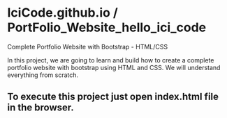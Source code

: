 # IciCode.github.io / PortFolio_Website_hello_ici_code

Complete Portfolio Website with Bootstrap - HTML/CSS

In this project, we are going to learn and build how to create a complete portfolio website with bootstrap using HTML and CSS. We will understand everything from scratch.

## To execute this project just open index.html file in the browser.